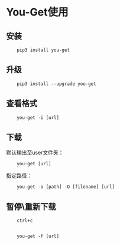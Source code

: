 # You-Get使用

安装
----

		pip3 install you-get

升级
----

		pip3 install --upgrade you-get

查看格式
----

		you-get -i [url]

下载
----
默认输出至user文件夹：

		you-get [url]

指定路径：

		you-get -o [path] -O [filename] [url]

暂停\重新下载
----

		ctrl+c


		you-get -f [url]

